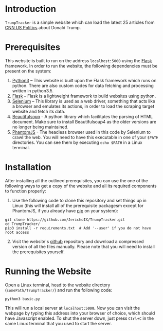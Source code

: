 # Introduction #
`TrumpTracker` is a simple website which can load the latest 25 articles from [CNN US Politics](https://us.cnn.com/politics/) about Donald Trump. 

# Prerequisites #
This website is built to run on the address `localhost:5000` using the [Flask](http://flask.pocoo.org/) framework. In order to run the website, the following dependencies must be present on the system:
1. [Python3](https://www.python.org/downloads/) – This website is built upon the Flask framework which runs on python. There are also custom codes for data fetching and processing written in python3.5.
2. [Flask](http://flask.pocoo.org/) – Flask is a lightweight framework to build websites using python. 
3. [Selenium](https://selenium-python.readthedocs.io/installation.html) – This library is used as a web driver, something that acts like a browser and emulates its actions, in order to load the scraping target website and fetch its data.
4. [Beautifulsoup](https://www.crummy.com/software/BeautifulSoup/bs4/doc/#installing-beautiful-soup) - A python library which facilitates the parsing of HTML document. Make sure to install Beautifulsoup4 as the older versions are no longer being maintained.
5. [PhantomJS](https://gist.github.com/julionc/7476620) - The headless browser used in this code by Selenium to crawl the web. You will need to have this executable in one of your `$PATH` directories. You can see them by executing `echo $PATH` in a Linux terminal.

# Installation #
After installing all the outlined prerequisites, you can use the one of the following ways to get a copy of the website and all its required components to function properly:
1. Use the following code to clone this repository and set things up in Linux (this will install all of the prerequisite packagesm except for PhantomJS, if you already have [pip](https://packaging.python.org/tutorials/installing-packages/#installing-from-pypi) on your system):
```
git clone https://github.com/JerichoIX/TrumpTracker.git
cd TrumpTracker/
pip3 install -r requirements.txt  # Add '--user' if you do not have root access
```
2. Visit the website's [github](https://github.com/JerichoIX/TrumpTracker/) repository and download a compressed version of all the files manually. Please note that you will need to install the prerequisites yourself.

# Running the Website #
Open a Linux terminal, head to the website directory (`somePath/TrumpTracker/`) and run the following code:
```
python3 basic.py
```
This will run a local server at `localhost:5000`. Now you can visit the webpage by typing this address into your browser of choice, which should have Javascript enabled.
To shut the server down, just press `Ctrl+C` in the same Linux terminal that you used to start the server.
